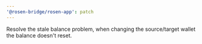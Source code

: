 ```yaml
---
'@rosen-bridge/rosen-app': patch
---
```


Resolve the stale balance problem, when changing the source/target wallet the balance doesn't reset.

